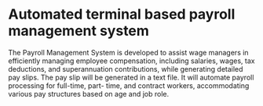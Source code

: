 # Automated terminal based payroll management system 
The Payroll Management System is developed to assist wage managers in efficiently managing employee
compensation, including salaries, wages, tax deductions, and superannuation contributions, while generating
detailed pay slips. The pay slip will be generated in a text file. It will automate payroll processing for full-time, part-
time, and contract workers, accommodating various pay structures based on age and job role.
